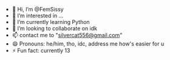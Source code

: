- 👋 Hi, I’m @FemSissy
- 👀 I’m interested in ...
- 🌱 I’m currently learning Python
- 💞️ I’m looking to collaborate on idk
- 📫 contact me to "silvercat556@gmail.com"
- 😄 Pronouns: he/him, tho, idc, address me how's easier for u
- ⚡ Fun fact: currently 13

<!---
FemSissy/FemSissy is a ✨ special ✨ repository because its `README.md` (this file) appears on your GitHub profile.
You can click the Preview link to take a look at your changes.
--->
